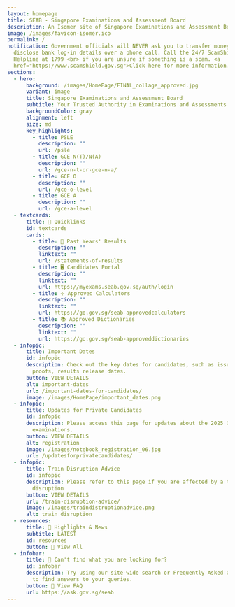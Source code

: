 ```yaml
---
layout: homepage
title: SEAB - Singapore Examinations and Assessment Board
description: An Isomer site of Singapore Examinations and Assessment Board
image: /images/favicon-isomer.ico
permalink: /
notification: Government officials will NEVER ask you to transfer money or
  disclose bank log-in details over a phone call. Call the 24/7 ScamShield
  Helpline at 1799 <br> if you are unsure if something is a scam. <a
  href="https://www.scamshield.gov.sg">Click here for more information.</a>
sections:
  - hero:
      background: /images/HomePage/FINAL_collage_approved.jpg
      variant: image
      title: Singapore Examinations and Assessment Board
      subtitle: Your Trusted Authority in Examinations and Assessments
      backgroundColor: gray
      alignment: left
      size: md
      key_highlights:
        - title: PSLE
          description: ""
          url: /psle
        - title: GCE N(T)/N(A)
          description: ""
          url: /gce-n-t-or-gce-n-a/
        - title: GCE O
          description: ""
          url: /gce-o-level
        - title: GCE A
          description: ""
          url: /gce-a-level
  - textcards:
      title: 🔗 Quicklinks
      id: textcards
      cards:
        - title: 📄 Past Years' Results
          description: ""
          linktext: ""
          url: /statements-of-results
        - title: 🖥️ Candidates Portal
          description: ""
          linktext: ""
          url: https://myexams.seab.gov.sg/auth/login
        - title: ➗ Approved Calculators
          description: ""
          linktext: ""
          url: https://go.gov.sg/seab-approvedcalculators
        - title: 📚 Approved Dictionaries
          description: ""
          linktext: ""
          url: https://go.gov.sg/seab-approveddictionaries
  - infopic:
      title: Important Dates
      id: infopic
      description: Check out the key dates for candidates, such as issuance of entry
        proofs, results release dates.
      button: VIEW DETAILS
      alt: important-dates
      url: /important-dates-for-candidates/
      image: /images/HomePage/important_dates.png
  - infopic:
      title: Updates for Private Candidates
      id: infopic
      description: Please access this page for updates about the 2025 GCE-Level
        examinations.
      button: VIEW DETAILS
      alt: registration
      image: /images/notebook_registration_06.jpg
      url: /updatesforprivatecandidates/
  - infopic:
      title: Train Disruption Advice
      id: infopic
      description: Please refer to this page if you are affected by a train service
        disruption
      button: VIEW DETAILS
      url: /train-disruption-advice/
      image: /images/traindistruptionadvice.png
      alt: train disruption
  - resources:
      title: 📰 Highlights & News
      subtitle: LATEST
      id: resources
      button: 🔎 View All
  - infobar:
      title: 💬 Can't find what you are looking for?
      id: infobar
      description: Try using our site-wide search or Frequently Asked Questions (FAQs)
        to find answers to your queries.
      button: 🔎 View FAQ
      url: https://ask.gov.sg/seab
---
```


